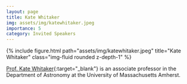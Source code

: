 ```yaml
---
layout: page
title: Kate Whitaker
img: assets/img/katewhitaker.jpeg
importance: 5
category: Invited Speakers
---
```


<div class="row">
    <div class="col-sm mt-3 mt-md-0">
        {% include figure.html path="assets/img/katewhitaker.jpeg" title="Kate Whitaker" class="img-fluid rounded z-depth-1" %}
    </div>
</div>

[Prof. Kate Whitaker](https://www.astrowhit.com){:target="_blank"} is an associate professor in the Department of Astronomy at the University of Massachusetts Amherst.